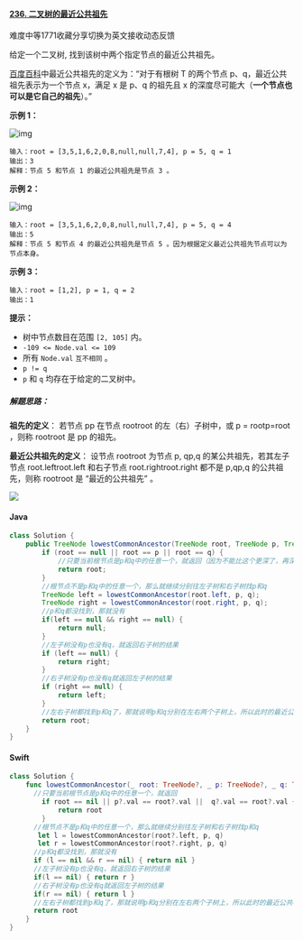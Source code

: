 #### [236. 二叉树的最近公共祖先](https://leetcode.cn/problems/lowest-common-ancestor-of-a-binary-tree/)

难度中等1771收藏分享切换为英文接收动态反馈

给定一个二叉树, 找到该树中两个指定节点的最近公共祖先。

[百度百科](https://baike.baidu.com/item/最近公共祖先/8918834?fr=aladdin)中最近公共祖先的定义为：“对于有根树 T 的两个节点 p、q，最近公共祖先表示为一个节点 x，满足 x 是 p、q 的祖先且 x 的深度尽可能大（**一个节点也可以是它自己的祖先**）。”

 

**示例 1：**

![img](https://assets.leetcode.com/uploads/2018/12/14/binarytree.png)

```
输入：root = [3,5,1,6,2,0,8,null,null,7,4], p = 5, q = 1
输出：3
解释：节点 5 和节点 1 的最近公共祖先是节点 3 。
```

**示例 2：**

![img](https://assets.leetcode.com/uploads/2018/12/14/binarytree.png)

```
输入：root = [3,5,1,6,2,0,8,null,null,7,4], p = 5, q = 4
输出：5
解释：节点 5 和节点 4 的最近公共祖先是节点 5 。因为根据定义最近公共祖先节点可以为节点本身。
```

**示例 3：**

```
输入：root = [1,2], p = 1, q = 2
输出：1
```

 

**提示：**

- 树中节点数目在范围 `[2, 105]` 内。
- `-109 <= Node.val <= 109`
- 所有 `Node.val` `互不相同` 。
- `p != q`
- `p` 和 `q` 均存在于给定的二叉树中。



#### 

##### 解题思路：

**祖先的定义**： 若节点 pp 在节点 rootroot 的左（右）子树中，或 p = rootp=root ，则称 rootroot 是 pp 的祖先。

**最近公共祖先的定义**： 设节点 rootroot 为节点 p, qp,q 的某公共祖先，若其左子节点 root.leftroot.left 和右子节点 root.rightroot.right 都不是 p,qp,q 的公共祖先，则称 rootroot 是 “最近的公共祖先” 。

![](https://pic.imgdb.cn/item/62923e90094754312910d89a.jpg)



#### Java

```java
class Solution {
    public TreeNode lowestCommonAncestor(TreeNode root, TreeNode p, TreeNode q) {
        if (root == null || root == p || root == q) {
            //只要当前根节点是p和q中的任意一个，就返回（因为不能比这个更深了，再深p和q中的一个就没了）
            return root;
        }
        //根节点不是p和q中的任意一个，那么就继续分别往左子树和右子树找p和q
        TreeNode left = lowestCommonAncestor(root.left, p, q);
        TreeNode right = lowestCommonAncestor(root.right, p, q);
        //p和q都没找到，那就没有
        if(left == null && right == null) {
            return null;
        }
        //左子树没有p也没有q，就返回右子树的结果
        if (left == null) {
            return right;
        }
        //右子树没有p也没有q就返回左子树的结果
        if (right == null) {
            return left;
        }
        //左右子树都找到p和q了，那就说明p和q分别在左右两个子树上，所以此时的最近公共祖先就是root
        return root;
    }
}
```



#### Swift

```swift
class Solution {
    func lowestCommonAncestor(_ root: TreeNode?, _ p: TreeNode?, _ q: TreeNode?) -> TreeNode? {
      //只要当前根节点是p和q中的任意一个，就返回
        if root == nil || p?.val == root?.val ||  q?.val == root?.val { 
            return root 
        }
      //根节点不是p和q中的任意一个，那么就继续分别往左子树和右子树找p和q
       let l = lowestCommonAncestor(root?.left, p, q)
       let r = lowestCommonAncestor(root?.right, p, q)
      //p和q都没找到，那就没有
      if (l == nil && r == nil) { return nil }
      //左子树没有p也没有q，就返回右子树的结果
      if(l == nil) { return r }
      //右子树没有p也没有q就返回左子树的结果
      if(r == nil) { return l }
      //左右子树都找到p和q了，那就说明p和q分别在左右两个子树上，所以此时的最近公共祖先就是root
      return root
    }
}
```





